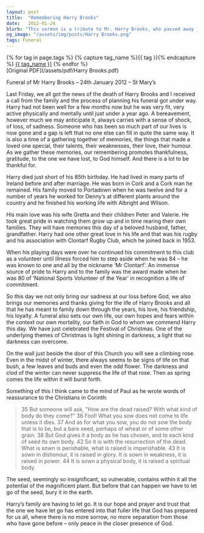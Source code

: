 ```yaml
---
layout: post
title:  "Remembering Harry Brooks"
date:   2012-01-24
blurb: "This sermon is a tribute to Mr. Harry Brooks, who passed away just short of his 85th birthday. It reflects on his life, his love for his family, and his passion for rugby. The sermon also discusses the concept of mortality and the hope of resurrection, drawing parallels with the life cycle of a seed."
og_image: "/assets/img/posts/Harry Brooks.png"
tags: Funeral
---    
```

<div class="tag-pills">
  {% for tag in page.tags %}
    {% capture tag_name %}{{ tag }}{% endcapture %}
    <a href="{{ site.baseurl }}/tag/{{ tag_name }}" class="tag-pill">{{ tag_name }}</a>
  {% endfor %}
</div>
[Original PDF](/assets/pdf/Harry Brooks.pdf)

Funeral of Mr Harry Brooks – 24th January 2012 – St Mary’s

Last Friday, we all got the news of the death of Harry Brooks and I received a call from the family and the process of planning his funeral got under way. Harry had not been well for a few months now but he was very fit, very active physically and mentally until just under a year ago. A bereavement, however much we may anticipate it, always carries with a sense of shock, of loss, of sadness. Someone who has been so much part of our lives is now gone and a gap is left that no one else can fill in quite the same way. It is also a time of a gathering together of memories, the things that made a loved one special, their talents, their weaknesses, their love, their humour. As we gather these memories, our remembering promotes thankfulness, gratitude, to the one we have lost, to God himself. And there is a lot to be thankful for.

Harry died just short of his 85th birthday. He had lived in many parts of Ireland before and after marriage. He was born in Cork and a Cork man he remained. His family moved to Portadown when he was twelve and for a number of years he worked for Denny’s at different plants around the country and he finished his working life with Albright and Wilson.

His main love was his wife Gretta and their children Peter and Valerie. He took great pride in watching them grow up and in time rearing their own families. They will have memories this day of a beloved husband, father, grandfather. Harry had one other great love in his life and that was his rugby and his association with Clontarf Rugby Club, which he joined back in 1953.

When his playing days were over he continued his commitment to this club as a volunteer until illness forced him to step aside when he was 84 – he was known to one and all by the nickname ‘Mr Clontarf’. An immense source of pride to Harry and to the family was the award made when he was 80 of ‘National Sports Volunteer of the Year’ in recognition a life of commitment.

So this day we not only bring our sadness at our loss before God, we also brings our memories and thanks giving for the life of Harry Brooks and all that he has meant to family down through the years, his love, his friendship, his loyalty. A funeral also sets our own life, our own hopes and fears within the context our own mortality, our faith in God to whom we commend Harry this day. We have just celebrated the Festival of Christmas. One of the underlying themes of Christmas is light shining in darkness, a light that no darkness can overcome.

On the wall just beside the door of this Church you will see a climbing rose. Even in the midst of winter, there always seems to be signs of life on that bush, a few leaves and buds and even the odd flower. The darkness and clod of the winter can never suppress the life of that rose. Then as spring comes the life within it will burst forth.

Something of this I think came to the mind of Paul as he wrote words of reassurance to the Christians in Corinth:

> 35 But someone will ask, "How are the dead raised? With what kind of body do they come?" 36 Fool! What you sow does not come to life unless it dies. 37 And as for what you sow, you do not sow the body that is to be, but a bare seed, perhaps of wheat or of some other grain. 38 But God gives it a body as he has chosen, and to each kind of seed its own body.
> 42 So it is with the resurrection of the dead. What is sown is perishable, what is raised is imperishable. 43 It is sown in dishonour, it is raised in glory. It is sown in weakness, it is raised in power. 44 It is sown a physical body, it is raised a spiritual body.

The seed, seemingly so insignificant, so vulnerable, contains within it all the potential of the magnificent plant. But before that can happen we have to let go of the seed, bury it in the earth.

Harry’s family are having to let go. It is our hope and prayer and trust that the one we have let go has entered into that fuller life that God has prepared for us all, where there is no more sorrow, no more separation from those who have gone before – only peace in the closer presence of God.
